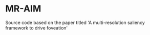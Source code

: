 # MR-AIM
Source code based on the paper titled 'A multi-resolution saliency framework to drive foveation'
